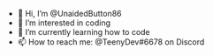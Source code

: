 - 👋 Hi, I’m @UnaidedButton86
- 👀 I’m interested in coding
- 🌱 I’m currently learning how to code
- 📫 How to reach me: @TeenyDev#6678 on Discord

<!---
UnaidedButton86/UnaidedButton86 is a ✨ special ✨ repository because its `README.md` (this file) appears on your GitHub profile.
You can click the Preview link to take a look at your changes.
--->
